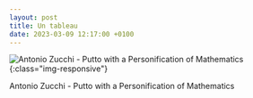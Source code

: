 ```yaml
---
layout: post
title: Un tableau
date: 2023-03-09 12:17:00 +0100
---
```


![Antonio Zucchi - Putto with a Personification of Mathematics](https://upload.wikimedia.org/wikipedia/commons/d/d2/Antonio_Zucchi_%281726-1796%29_-_Putto_with_a_Personification_of_Mathematics_-_960269_-_National_Trust.jpg){:class="img-responsive"}

Antonio Zucchi - Putto with a Personification of Mathematics